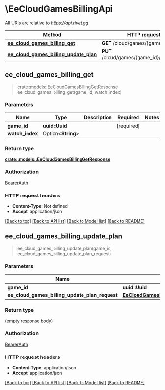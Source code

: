 # \EeCloudGamesBillingApi

All URIs are relative to *https://api.rivet.gg*

Method | HTTP request | Description
------------- | ------------- | -------------
[**ee_cloud_games_billing_get**](EeCloudGamesBillingApi.md#ee_cloud_games_billing_get) | **GET** /cloud/games/{game_id}/billing | 
[**ee_cloud_games_billing_update_plan**](EeCloudGamesBillingApi.md#ee_cloud_games_billing_update_plan) | **PUT** /cloud/games/{game_id}/billing/plan | 



## ee_cloud_games_billing_get

> crate::models::EeCloudGamesBillingGetResponse ee_cloud_games_billing_get(game_id, watch_index)


### Parameters


Name | Type | Description  | Required | Notes
------------- | ------------- | ------------- | ------------- | -------------
**game_id** | **uuid::Uuid** |  | [required] |
**watch_index** | Option<**String**> |  |  |

### Return type

[**crate::models::EeCloudGamesBillingGetResponse**](EeCloudGamesBillingGetResponse.md)

### Authorization

[BearerAuth](../README.md#BearerAuth)

### HTTP request headers

- **Content-Type**: Not defined
- **Accept**: application/json

[[Back to top]](#) [[Back to API list]](../README.md#documentation-for-api-endpoints) [[Back to Model list]](../README.md#documentation-for-models) [[Back to README]](../README.md)


## ee_cloud_games_billing_update_plan

> ee_cloud_games_billing_update_plan(game_id, ee_cloud_games_billing_update_plan_request)


### Parameters


Name | Type | Description  | Required | Notes
------------- | ------------- | ------------- | ------------- | -------------
**game_id** | **uuid::Uuid** |  | [required] |
**ee_cloud_games_billing_update_plan_request** | [**EeCloudGamesBillingUpdatePlanRequest**](EeCloudGamesBillingUpdatePlanRequest.md) |  | [required] |

### Return type

 (empty response body)

### Authorization

[BearerAuth](../README.md#BearerAuth)

### HTTP request headers

- **Content-Type**: application/json
- **Accept**: application/json

[[Back to top]](#) [[Back to API list]](../README.md#documentation-for-api-endpoints) [[Back to Model list]](../README.md#documentation-for-models) [[Back to README]](../README.md)


